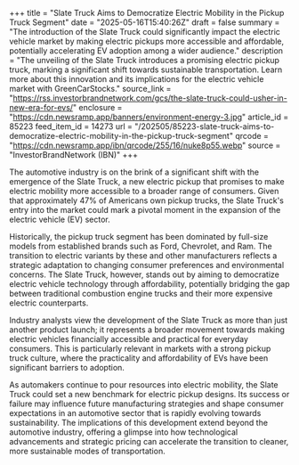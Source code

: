 +++
title = "Slate Truck Aims to Democratize Electric Mobility in the Pickup Truck Segment"
date = "2025-05-16T15:40:26Z"
draft = false
summary = "The introduction of the Slate Truck could significantly impact the electric vehicle market by making electric pickups more accessible and affordable, potentially accelerating EV adoption among a wider audience."
description = "The unveiling of the Slate Truck introduces a promising electric pickup truck, marking a significant shift towards sustainable transportation. Learn more about this innovation and its implications for the electric vehicle market with GreenCarStocks."
source_link = "https://rss.investorbrandnetwork.com/gcs/the-slate-truck-could-usher-in-new-era-for-evs/"
enclosure = "https://cdn.newsramp.app/banners/environment-energy-3.jpg"
article_id = 85223
feed_item_id = 14273
url = "/202505/85223-slate-truck-aims-to-democratize-electric-mobility-in-the-pickup-truck-segment"
qrcode = "https://cdn.newsramp.app/ibn/qrcode/255/16/nuke8p55.webp"
source = "InvestorBrandNetwork (IBN)"
+++

<p>The automotive industry is on the brink of a significant shift with the emergence of the Slate Truck, a new electric pickup that promises to make electric mobility more accessible to a broader range of consumers. Given that approximately 47% of Americans own pickup trucks, the Slate Truck's entry into the market could mark a pivotal moment in the expansion of the electric vehicle (EV) sector.</p><p>Historically, the pickup truck segment has been dominated by full-size models from established brands such as Ford, Chevrolet, and Ram. The transition to electric variants by these and other manufacturers reflects a strategic adaptation to changing consumer preferences and environmental concerns. The Slate Truck, however, stands out by aiming to democratize electric vehicle technology through affordability, potentially bridging the gap between traditional combustion engine trucks and their more expensive electric counterparts.</p><p>Industry analysts view the development of the Slate Truck as more than just another product launch; it represents a broader movement towards making electric vehicles financially accessible and practical for everyday consumers. This is particularly relevant in markets with a strong pickup truck culture, where the practicality and affordability of EVs have been significant barriers to adoption.</p><p>As automakers continue to pour resources into electric mobility, the Slate Truck could set a new benchmark for electric pickup designs. Its success or failure may influence future manufacturing strategies and shape consumer expectations in an automotive sector that is rapidly evolving towards sustainability. The implications of this development extend beyond the automotive industry, offering a glimpse into how technological advancements and strategic pricing can accelerate the transition to cleaner, more sustainable modes of transportation.</p>